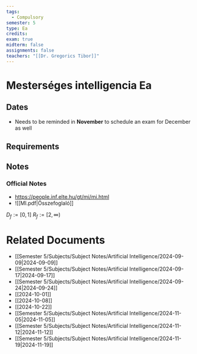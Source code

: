 ```yaml
---
tags:
  - Compulsory
semester: 5
type: Ea
credits: 
exam: true
midterm: false
assignments: false
teachers: "[[Dr. Gregorics Tibor]]"
---
```

# Mesterséges intelligencia Ea
## Dates
- Needs to be reminded in **November** to schedule an exam for December as well
## Requirements
## Notes
### Official Notes
- https://people.inf.elte.hu/gt/mi/mi.html
- ![[MI.pdf|Összefoglaló]]

$D_f:= [0,1]$
 $R_f:= [2,\infty)$   

# Related Documents
- [[Semester 5/Subjects/Subject Notes/Artificial Intelligence/2024-09-09|2024-09-09]]
- [[Semester 5/Subjects/Subject Notes/Artificial Intelligence/2024-09-17|2024-09-17]]
- [[Semester 5/Subjects/Subject Notes/Artificial Intelligence/2024-09-24|2024-09-24]]
- [[2024-10-01]]
- [[2024-10-08]]
- [[2024-10-22]]
- [[Semester 5/Subjects/Subject Notes/Artificial Intelligence/2024-11-05|2024-11-05]]
- [[Semester 5/Subjects/Subject Notes/Artificial Intelligence/2024-11-12|2024-11-12]]
- [[Semester 5/Subjects/Subject Notes/Artificial Intelligence/2024-11-19|2024-11-19]]

